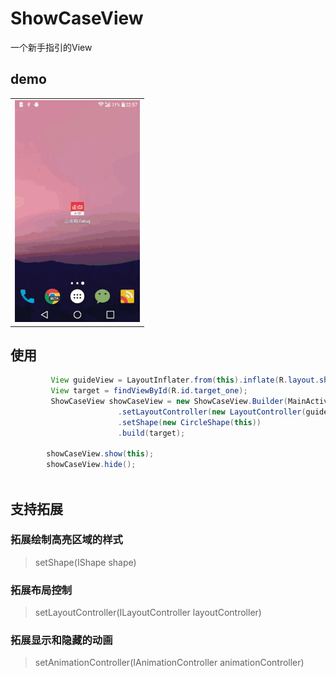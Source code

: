 # ShowCaseView
一个新手指引的View

## demo
<table sytle="border: 0px;">
<tr>
<td><img width="200px" src="https://github.com/corerzhang/ShowCaseView/raw/master/screenshot/showcase.gif" /></td>
</tr>
</table>

## 使用
```java
         View guideView = LayoutInflater.from(this).inflate(R.layout.showcase_content_one, null, false);
         View target = findViewById(R.id.target_one);
         ShowCaseView showCaseView = new ShowCaseView.Builder(MainActivity.this)
                        .setLayoutController(new LayoutController(guideView))
                        .setShape(new CircleShape(this))
                        .build(target);
        
        showCaseView.show(this);
        showCaseView.hide();
        
```

## 支持拓展

### 拓展绘制高亮区域的样式
>setShape(IShape shape)

### 拓展布局控制
>setLayoutController(ILayoutController layoutController)

### 拓展显示和隐藏的动画
>setAnimationController(IAnimationController animationController)



